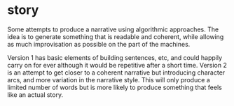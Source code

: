 # story
Some attempts to produce a narrative using algorithmic approaches. The idea is to generate something that is readable and coherent, while allowing as much improvisation as possible on the part of the machines.

Version 1 has basic elements of building sentences, etc, and could happily carry on for ever although it would be repetitive after a short time. Version 2 is an attempt to get closer to a coherent narrative but introducing character arcs, and more variation in the narrative style. This will only produce a limited number of words but is more likely to produce something that feels like an actual story.
